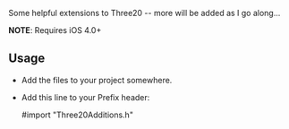Some helpful extensions to Three20 -- more will be added as I go along...

**NOTE**: Requires iOS 4.0+

Usage
-----

- Add the files to your project somewhere.
- Add this line to your Prefix header:

    #import "Three20Additions.h"

